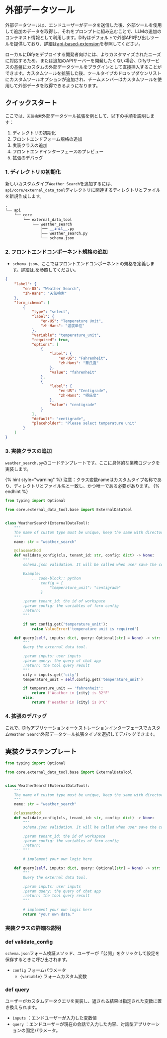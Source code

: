 # 外部データツール

外部データツールは、エンドユーザーがデータを送信した後、外部ツールを使用して追加のデータを取得し、それをプロンプトに組み込むことで、LLMの追加のコンテキスト情報として利用します。Difyはデフォルトで外部API呼び出しツールを提供しており、詳細は[api-based-extension](../api-based-extension/ "mention")を参照してください。

ローカルにDifyをデプロイする開発者向けには、よりカスタマイズされたニーズに対応するため、または追加のAPIサーバーを開発したくない場合、Difyサービスの基盤にカスタムの外部データツールをプラグインとして直接挿入することができます。カスタムツールを拡張した後、ツールタイプのドロップダウンリストにカスタムツールオプションが追加され、チームメンバーはカスタムツールを使用して外部データを取得できるようになります。

## クイックスタート

ここでは、`天気検索`外部データツール拡張を例として、以下の手順を説明します：

1. ディレクトリの初期化
2. フロントエンドフォーム規格の追加
3. 実装クラスの追加
4. フロントエンドインターフェースのプレビュー
5. 拡張のデバッグ

### 1. **ディレクトリの初期化**

新しいカスタムタイプ`Weather Search`を追加するには、`api/core/external_data_tool`ディレクトリに関連するディレクトリとファイルを新規作成します。

```python
.
└── api
    └── core
        └── external_data_tool
            └── weather_search
                ├── __init__.py
                ├── weather_search.py
                └── schema.json
```

### 2. **フロントエンドコンポーネント規格の追加**

* `schema.json`、ここではフロントエンドコンポーネントの規格を定義します。詳細は[.](./ "mention")を参照してください。

```json
{
    "label": {
        "en-US": "Weather Search",
        "zh-Hans": "天気検索"
    },
    "form_schema": [
        {
            "type": "select",
            "label": {
                "en-US": "Temperature Unit",
                "zh-Hans": "温度単位"
            },
            "variable": "temperature_unit",
            "required": true,
            "options": [
                {
                    "label": {
                        "en-US": "Fahrenheit",
                        "zh-Hans": "華氏度"
                    },
                    "value": "fahrenheit"
                },
                {
                    "label": {
                        "en-US": "Centigrade",
                        "zh-Hans": "摂氏度"
                    },
                    "value": "centigrade"
                }
            ],
            "default": "centigrade",
            "placeholder": "Please select temperature unit"
        }
    ]
}
```

### 3. 実装クラスの追加

`weather_search.py`のコードテンプレートです。ここに具体的な業務ロジックを実装します。

{% hint style="warning" %}
注意：クラス変数nameはカスタムタイプ名称であり、ディレクトリとファイル名と一致し、かつ唯一である必要があります。
{% endhint %}

```python
from typing import Optional

from core.external_data_tool.base import ExternalDataTool


class WeatherSearch(ExternalDataTool):
    """
    The name of custom type must be unique, keep the same with directory and file name.
    """
    name: str = "weather_search"

    @classmethod
    def validate_config(cls, tenant_id: str, config: dict) -> None:
        """
        schema.json validation. It will be called when user save the config.

        Example:
            .. code-block:: python
                config = {
                    "temperature_unit": "centigrade"
                }

        :param tenant_id: the id of workspace
        :param config: the variables of form config
        :return:
        """

        if not config.get('temperature_unit'):
            raise ValueError('temperature unit is required')

    def query(self, inputs: dict, query: Optional[str] = None) -> str:
        """
        Query the external data tool.

        :param inputs: user inputs
        :param query: the query of chat app
        :return: the tool query result
        """
        city = inputs.get('city')
        temperature_unit = self.config.get('temperature_unit')

        if temperature_unit == 'fahrenheit':
            return f'Weather in {city} is 32°F'
        else:
            return f'Weather in {city} is 0°C'
```

<!-- ### 4. **フロントエンドインターフェースのプレビュー**

上記の手順を実行し、サービスを実行すると、新しいカスタムタイプが表示されます。

Image todo -->

### 4. **拡張のデバッグ**

これで、Difyアプリケーションオーケストレーションインターフェースでカスタム`Weather Search`外部データツール拡張タイプを選択してデバッグできます。

## 実装クラステンプレート

```python
from typing import Optional

from core.external_data_tool.base import ExternalDataTool


class WeatherSearch(ExternalDataTool):
    """
    The name of custom type must be unique, keep the same with directory and file name.
    """
    name: str = "weather_search"

    @classmethod
    def validate_config(cls, tenant_id: str, config: dict) -> None:
        """
        schema.json validation. It will be called when user save the config.

        :param tenant_id: the id of workspace
        :param config: the variables of form config
        :return:
        """

        # implement your own logic here

    def query(self, inputs: dict, query: Optional[str] = None) -> str:
        """
        Query the external data tool.

        :param inputs: user inputs
        :param query: the query of chat app
        :return: the tool query result
        """
       
        # implement your own logic here
        return "your own data."
```

### 実装クラスの詳細な説明

### def validate\_config

`schema.json`フォーム検証メソッド、ユーザーが「公開」をクリックして設定を保存するときに呼び出されます。

* `config` フォームパラメータ
  * `{variable}` フォームカスタム変数

### def query

ユーザーがカスタムデータクエリを実装し、返される結果は指定された変数に置き換えられます。

* `inputs` ：エンドユーザーが入力した変数値
* `query` ：エンドユーザーが現在の会話で入力した内容、対話型アプリケーションの固定パラメータ。